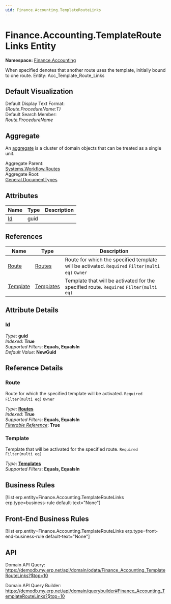 ```yaml
---
uid: Finance.Accounting.TemplateRouteLinks
---
```

# Finance.Accounting.TemplateRouteLinks Entity

**Namespace:** [Finance.Accounting](Finance.Accounting.md)  

When specified denotes that another route uses the template, initially bound to one route. Entity: Acc_Template_Route_Links

## Default Visualization
Default Display Text Format:  
_{Route.ProcedureName:T}_  
Default Search Member:  
_Route.ProcedureName_  

## Aggregate
An [aggregate](https://docs.erp.net/tech/advanced/concepts/aggregates.html) is a cluster of domain objects that can be treated as a single unit.  

Aggregate Parent:  
[Systems.Workflow.Routes](Systems.Workflow.Routes.md)  
Aggregate Root:  
[General.DocumentTypes](General.DocumentTypes.md)  

## Attributes

| Name | Type | Description |
| ---- | ---- | --- |
| [Id](Finance.Accounting.TemplateRouteLinks.md#id) | guid |  

## References

| Name | Type | Description |
| ---- | ---- | --- |
| [Route](Finance.Accounting.TemplateRouteLinks.md#route) | [Routes](Systems.Workflow.Routes.md) | Route for which the specified template will be activated. `Required` `Filter(multi eq)` `Owner` |
| [Template](Finance.Accounting.TemplateRouteLinks.md#template) | [Templates](Finance.Accounting.Templates.md) | Template that will be activated for the specified route. `Required` `Filter(multi eq)` |


## Attribute Details

### Id

_Type_: **guid**  
_Indexed_: **True**  
_Supported Filters_: **Equals, EqualsIn**  
_Default Value_: **NewGuid**  


## Reference Details

### Route

Route for which the specified template will be activated. `Required` `Filter(multi eq)` `Owner`

_Type_: **[Routes](Systems.Workflow.Routes.md)**  
_Indexed_: **True**  
_Supported Filters_: **Equals, EqualsIn**  
_[Filterable Reference](https://docs.erp.net/dev/domain-api/filterable-references.html)_: **True**  

### Template

Template that will be activated for the specified route. `Required` `Filter(multi eq)`

_Type_: **[Templates](Finance.Accounting.Templates.md)**  
_Supported Filters_: **Equals, EqualsIn**  



## Business Rules

[!list erp.entity=Finance.Accounting.TemplateRouteLinks erp.type=business-rule default-text="None"]

## Front-End Business Rules

[!list erp.entity=Finance.Accounting.TemplateRouteLinks erp.type=front-end-business-rule default-text="None"]

## API

Domain API Query:
<https://demodb.my.erp.net/api/domain/odata/Finance_Accounting_TemplateRouteLinks?$top=10>

Domain API Query Builder:
<https://demodb.my.erp.net/api/domain/querybuilder#Finance_Accounting_TemplateRouteLinks?$top=10>

